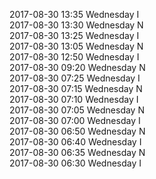 2017-08-30 13:35 Wednesday  I  
2017-08-30 13:30 Wednesday  N  
2017-08-30 13:25 Wednesday  I  
2017-08-30 13:05 Wednesday  N  
2017-08-30 12:50 Wednesday  I  
2017-08-30 09:20 Wednesday  N  
2017-08-30 07:25 Wednesday  I  
2017-08-30 07:15 Wednesday  N  
2017-08-30 07:10 Wednesday  I  
2017-08-30 07:05 Wednesday  N  
2017-08-30 07:00 Wednesday  I  
2017-08-30 06:50 Wednesday  N  
2017-08-30 06:40 Wednesday  I  
2017-08-30 06:35 Wednesday  N  
2017-08-30 06:30 Wednesday  I  
